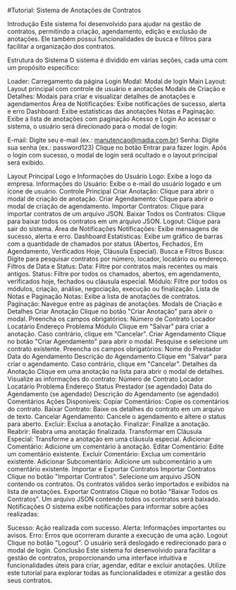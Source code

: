 #Tutorial: Sistema de Anotações de Contratos

Introdução
Este sistema foi desenvolvido para ajudar na gestão de contratos, permitindo a criação, agendamento, edição e exclusão de anotações. Ele também possui funcionalidades de busca e filtros para facilitar a organização dos contratos.

Estrutura do Sistema
O sistema é dividido em várias seções, cada uma com um propósito específico:

Loader: Carregamento da página
Login Modal: Modal de login
Main Layout: Layout principal com controle de usuário e anotações
Modals de Criação e Detalhes: Modais para criar e visualizar detalhes de anotações e agendamentos
Área de Notificações: Exibe notificações de sucesso, alerta e erro
Dashboard: Exibe estatísticas das anotações
Notas e Paginação: Exibe a lista de anotações com paginação
Acesso e Login
Ao acessar o sistema, o usuário será direcionado para o modal de login:

E-mail: Digite seu e-mail (ex.: manutencao@madia.com.br)
Senha: Digite sua senha (ex.: password123)
Clique no botão Entrar para fazer login.
Após o login com sucesso, o modal de login será ocultado e o layout principal será exibido.

Layout Principal
Logo e Informações do Usuário
Logo: Exibe a logo da empresa.
Informações do Usuário: Exibe o e-mail do usuário logado e um ícone de usuário.
Controle Principal
Criar Anotação: Clique para abrir o modal de criação de anotação.
Criar Agendamento: Clique para abrir o modal de criação de agendamento.
Importar Contratos: Clique para importar contratos de um arquivo JSON.
Baixar Todos os Contratos: Clique para baixar todos os contratos em um arquivo JSON.
Logout: Clique para sair do sistema.
Área de Notificações
Notificações: Exibe mensagens de sucesso, alerta e erro.
Dashboard
Estatísticas: Exibe um gráfico de barras com a quantidade de chamados por status (Abertos, Fechados, Em Agendamento, Verificados Hoje, Cláusula Especial).
Busca e Filtros
Busca: Digite para pesquisar contratos por número, locador, locatário ou endereço.
Filtros de Data e Status:
Data: Filtre por contratos mais recentes ou mais antigos.
Status: Filtre por todos os chamados, abertos, em agendamento, verificados hoje, fechados ou cláusula especial.
Módulo: Filtre por todos os módulos, criação, análise, negociação, execução ou finalização.
Lista de Notas e Paginação
Notas: Exibe a lista de anotações de contratos.
Paginação: Navegue entre as páginas de anotações.
Modals de Criação e Detalhes
Criar Anotação
Clique no botão "Criar Anotação" para abrir o modal.
Preencha os campos obrigatórios:
Número de Contrato
Locador
Locatário
Endereço
Problema
Módulo
Clique em "Salvar" para criar a anotação. Caso contrário, clique em "Cancelar".
Criar Agendamento
Clique no botão "Criar Agendamento" para abrir o modal.
Pesquise e selecione um contrato existente.
Preencha os campos obrigatórios:
Nome do Prestador
Data do Agendamento
Descrição do Agendamento
Clique em "Salvar" para criar o agendamento. Caso contrário, clique em "Cancelar".
Detalhes da Anotação
Clique em uma anotação na lista para abrir o modal de detalhes.
Visualize as informações do contrato:
Número de Contrato
Locador
Locatário
Problema
Endereço
Status
Prestador (se agendado)
Data do Agendamento (se agendado)
Descrição do Agendamento (se agendado)
Comentários
Ações Disponíveis:
Copiar Comentários: Copie os comentários do contrato.
Baixar Contrato: Baixe os detalhes do contrato em um arquivo de texto.
Cancelar Agendamento: Cancele o agendamento e altere o status para aberto.
Excluir: Exclua a anotação.
Finalizar: Finalize a anotação.
Reabrir: Reabra uma anotação finalizada.
Transformar em Cláusula Especial: Transforme a anotação em uma cláusula especial.
Adicionar Comentário: Adicione um comentário à anotação.
Editar Comentário: Edite um comentário existente.
Excluir Comentário: Exclua um comentário existente.
Adicionar Subcomentário: Adicione um subcomentário a um comentário existente.
Importar e Exportar Contratos
Importar Contratos
Clique no botão "Importar Contratos".
Selecione um arquivo JSON contendo os contratos.
Os contratos válidos serão importados e exibidos na lista de anotações.
Exportar Contratos
Clique no botão "Baixar Todos os Contratos".
Um arquivo JSON contendo todos os contratos será baixado.
Notificações
O sistema exibe notificações para informar sobre ações realizadas:

Sucesso: Ação realizada com sucesso.
Alerta: Informações importantes ou avisos.
Erro: Erros que ocorreram durante a execução de uma ação.
Logout
Clique no botão "Logout".
O usuário será deslogado e redirecionado para o modal de login.
Conclusão
Este sistema foi desenvolvido para facilitar a gestão de contratos, proporcionando uma interface intuitiva e funcionalidades úteis para criar, agendar, editar e excluir anotações. Utilize este tutorial para explorar todas as funcionalidades e otimizar a gestão dos seus contratos.
